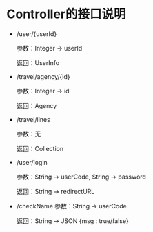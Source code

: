 # Controller的接口说明

- /user/{userId} 

  参数：Integer -> userId

  返回：UserInfo

- /travel/agency/{id}

  参数：Integer -> id

  返回：Agency

- /travel/lines

  参数：无

  返回：Collection<Line>

- /user/login

  参数：String -> userCode, String -> password

  返回：String -> redirectURL


- /checkName
   参数：String -> userCode
   
   返回：String -> JSON {msg : true/false}